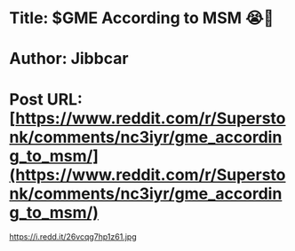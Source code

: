 # Title: $GME According to MSM 😭🤡
# Author: Jibbcar
# Post URL: [https://www.reddit.com/r/Superstonk/comments/nc3iyr/gme_according_to_msm/](https://www.reddit.com/r/Superstonk/comments/nc3iyr/gme_according_to_msm/)


https://i.redd.it/26vcqg7hp1z61.jpg